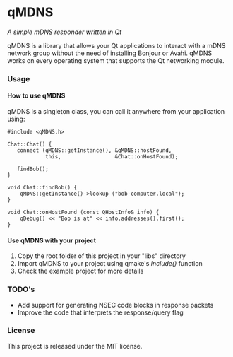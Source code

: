 # qMDNS

*A simple mDNS responder written in Qt*

qMDNS is a library that allows your Qt applications to interact with a mDNS network group without the need of installing Bonjour or Avahi. qMDNS works on every operating system that supports the Qt networking module.

### Usage

#### How to use qMDNS 

qMDNS is a singleton class, you can call it anywhere from your application using:

    #include <qMDNS.h>
    
    Chat::Chat() {
       connect (qMDNS::getInstance(), &qMDNS::hostFound,
                this,                 &Chat::onHostFound);
                
       findBob();
    }
    
    void Chat::findBob() {        
        qMDNS::getInstance()->lookup ("bob-computer.local");
    }
    
    void Chat::onHostFound (const QHostInfo& info) {
        qDebug() << "Bob is at" << info.addresses().first();
    }

#### Use qMDNS with your project

1. Copy the root folder of this project in your "libs" directory
2. Import qMDNS to your project using qmake's *include()* function
3. Check the example project for more details

### TODO's

- Add support for generating NSEC code blocks in response packets
- Improve the code that interprets the response/query flag

### License

This project is released under the MIT license.